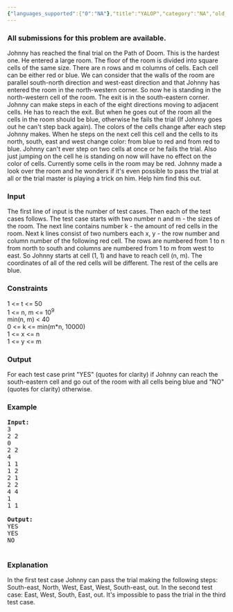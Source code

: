 ```yaml
---
{"languages_supported":{"0":"NA"},"title":"YALOP","category":"NA","old_version":true,"problem_code":"YALOP","tags":{"0":"NA"},"layout":"problem"}
---
```


<h3> All submissions for this problem are available. </h3><p>Johnny has reached the final trial on the Path of Doom. This is the hardest one. He entered a large room. The floor of the room is divided into square cells of the same size. There are n rows and m columns of cells. Each cell can be either red or blue. We can consider that the walls of the room are parallel south-north direction and west-east direction and that Johnny has entered the room in the north-western corner. So now he is standing in the north-western cell of the room. The exit is in the south-eastern corner. Johnny can make steps in each of the eight directions moving to adjacent cells. He has to reach the exit. But when he goes out of the room all the cells in the room should be blue, otherwise he fails the trial (If Johnny goes out he can't step back again). The colors of the cells change after each step Johnny makes. When he steps on the next cell this cell and the cells to its north, south, east and west change color: from blue to red and from red to blue. Johnny can't ever step on two cells at once or he fails the trial. Also just jumping on the cell he is standing on now will have no effect on the color of cells. Currently some cells in the room may be red. Johnny made a look over the room and he wonders if it's even possible to pass the trial at all or the trial master is playing a trick on him. Help him find this out.

<h3>Input</h3>
</p><p>The first line of input is the number of test cases. Then each of the test cases follows. The test case starts with two number n and m - the sizes of the room. The next line contains number k - the amount of red cells in the room. Next k lines consist of two numbers each x, y - the row number and column number of the following red cell. The rows are numbered from 1 to n from north to south and columns are numbered from 1 to m from west to east. So Johnny starts at cell (1, 1) and have to reach cell (n, m). The coordinates of all of the red cells will be different. The rest of the cells are blue.

<h3>Constraints</h3>
</p><p>1 &lt;= t &lt;= 50<br />
1 &lt;= n, m &lt;= 10<sup>9</sup><br />
min(n, m) &lt; 40<br />
0 &lt;= k &lt;= min(m*n, 10000)<br />
1 &lt;= x &lt;= n<br />
1 &lt;= y &lt;= m

<h3>Output</h3>
</p><p>For each test case print "YES" (quotes for clarity) if Johnny can reach the south-eastern cell and go out of the room with all cells being blue and "NO" (quotes for clarity) otherwise.

<h3>Example</h3>

<pre>
<b>Input:</b>
3
2 2
0
2 2
4
1 1
1 2
2 1
2 2
4 4
1
1 1

<b>Output:</b>
YES
YES
NO

</pre>

<h3>Explanation</h3>
</p><p>In the first test case Johnny can pass the trial making the following steps: South-east, North, West, East, West, South-east, out. In the second test case: East, West, South, East, out. It's impossible to pass the trial in the third test case.</p>    
